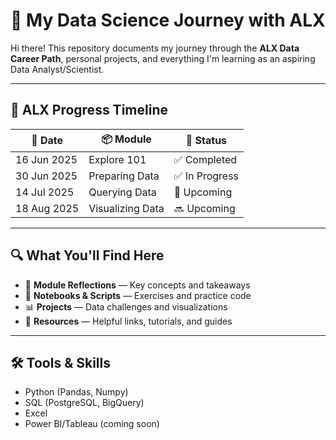 # 📘 My Data Science Journey with ALX

Hi there! This repository documents my journey through the **ALX Data Career Path**, personal projects, and everything I'm learning as an aspiring Data Analyst/Scientist.

---

## 🚧 ALX Progress Timeline

| 📅 Date       | 📦 Module               | 📌 Status     |
|--------------|------------------------|---------------|
| 16 Jun 2025  | Explore 101            | ✅ Completed |
| 30 Jun 2025  | Preparing Data         | ✅ In Progress|
| 14 Jul 2025  | Querying Data          | 🔄 Upcoming |
| 18 Aug 2025  | Visualizing Data       | 🔜 Upcoming  |

---

## 🔍 What You'll Find Here
- 🧠 **Module Reflections** — Key concepts and takeaways
- 🧪 **Notebooks & Scripts** — Exercises and practice code
- 📊 **Projects** — Data challenges and visualizations
- 🎯 **Resources** — Helpful links, tutorials, and guides

---

## 🛠️ Tools & Skills
- Python (Pandas, Numpy)
- SQL (PostgreSQL, BigQuery)
- Excel
- Power BI/Tableau (coming soon)
